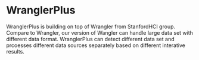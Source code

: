 # WranglerPlus
WranglerPlus is building on top of Wrangler from StanfordHCI group. Compare to Wrangler, our version of Wangler can handle large data set with different data format. WranglerPlus can detect different data set and prcoesses different data sources separately based on different interative results.
